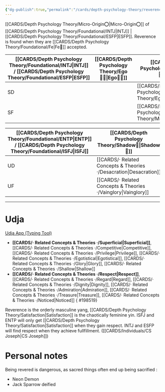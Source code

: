 ```yaml
---
{"dg-publish":true,"permalink":"/cards/depth-psychology-theory/reverence/","noteIcon":"1","created":"2022-12-31T17:40:04.066+01:00","updated":"2023-06-22T21:01:14.146+02:00"}
---
```


[[CARDS/Depth Psychology Theory/Micro-Origin⭕\|Micro-Origin⭕]] of [[CARDS/Depth Psychology Theory/Foundational/INTJ\|INTJ]] | [[CARDS/Depth Psychology Theory/Foundational/ESFP\|ESFP]]. Reverence is found when they are [[CARDS/Depth Psychology Theory/Foundational/Fe\|Fe💉]] accepted. 

| [[CARDS/Depth Psychology Theory/Foundational/INTJ\|INTJ]] / [[CARDS/Depth Psychology Theory/Foundational/ESFP\|ESFP]]     | [[CARDS/Depth Psychology Theory/Ego🙋‍♂️\|Ego🙋‍♂️]] | [[CARDS/Depth Psychology Theory/Sub🤸\|Sub🤸]] |
| --- | -------- | -------------- |
| SD  |          | [[CARDS/Depth Psychology Theory/Egotism\|Egotism]]    |
| SF  |          | [[CARDS/Depth Psychology Theory/Modesty\|Modesty]]    |

| [[CARDS/Depth Psychology Theory/Foundational/ENTP\|ENTP]] / [[CARDS/Depth Psychology Theory/Foundational/ISFJ\|ISFJ]]      | [[CARDS/Depth Psychology Theory/Shadow👥\|Shadow👥]] | [[CARDS/Depth Psychology Theory/Superego👹\|Superego👹]] |
| --- | ---------------- | ------------- |
| UD  | [[CARDS/· Related Concepts & Theories ·/Desacration\|Desacration]]  |               |
| UF  | [[CARDS/· Related Concepts & Theories ·/Vainglory\|Vainglory]]    |               |

---
# Udja 
[Udja App (Typing Tool)](https://www.udja.app/#/)
- **[[CARDS/· Related Concepts & Theories ·/Superficial\|Superficial]]**, [[CARDS/· Related Concepts & Theories ·/Competitive\|Competitive]], [[CARDS/· Related Concepts & Theories ·/Privilege\|Privilege]], [[CARDS/· Related Concepts & Theories ·/Egotistical\|Egotistical]], [[CARDS/· Related Concepts & Theories ·/Glory\|Glory]], [[CARDS/· Related Concepts & Theories ·/Shallow\|Shallow]]
- **[[CARDS/· Related Concepts & Theories ·/Respect\|Respect]]**, [[CARDS/· Related Concepts & Theories ·/Regard\|Regard]], [[CARDS/· Related Concepts & Theories ·/Dignity\|Dignity]], [[CARDS/· Related Concepts & Theories ·/Admiration\|Admiration]], [[CARDS/· Related Concepts & Theories ·/Treasure\|Treasure]], [[CARDS/· Related Concepts & Theories ·/Noticed\|Noticed]]
{ #198519}



<div class="transclusion internal-embed is-loaded"><div class="markdown-embed">



Reverence is the orderly masculine yang, [[CARDS/Depth Psychology Theory/Satisfaction\|Satisfaction]] is the chaotically feminine yin. ISFJ and ENTP will only get [[CARDS/Depth Psychology Theory/Satisfaction\|Satisfaction]] when they gain respect. INTJ and ESFP will find respect when they achieve fullfillment. ([[CARDS/Individuals/CS Joseph\|CS Joseph]]) 

</div></div>

# Personal notes 

Being revered is dangerous, as sacred things often end up being sacrified : 
- Neon Demon 
- Jack Sparrow deified 